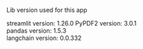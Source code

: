 Lib version used for this app

streamlit version: 1.26.0
PyPDF2 version: 3.0.1     
pandas version: 1.5.3     
langchain version: 0.0.332
